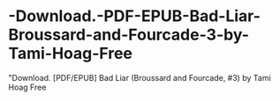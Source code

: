 # -Download.-PDF-EPUB-Bad-Liar-Broussard-and-Fourcade-3-by-Tami-Hoag-Free
"Download. [PDF/EPUB] Bad Liar (Broussard and Fourcade, #3) by Tami Hoag Free
